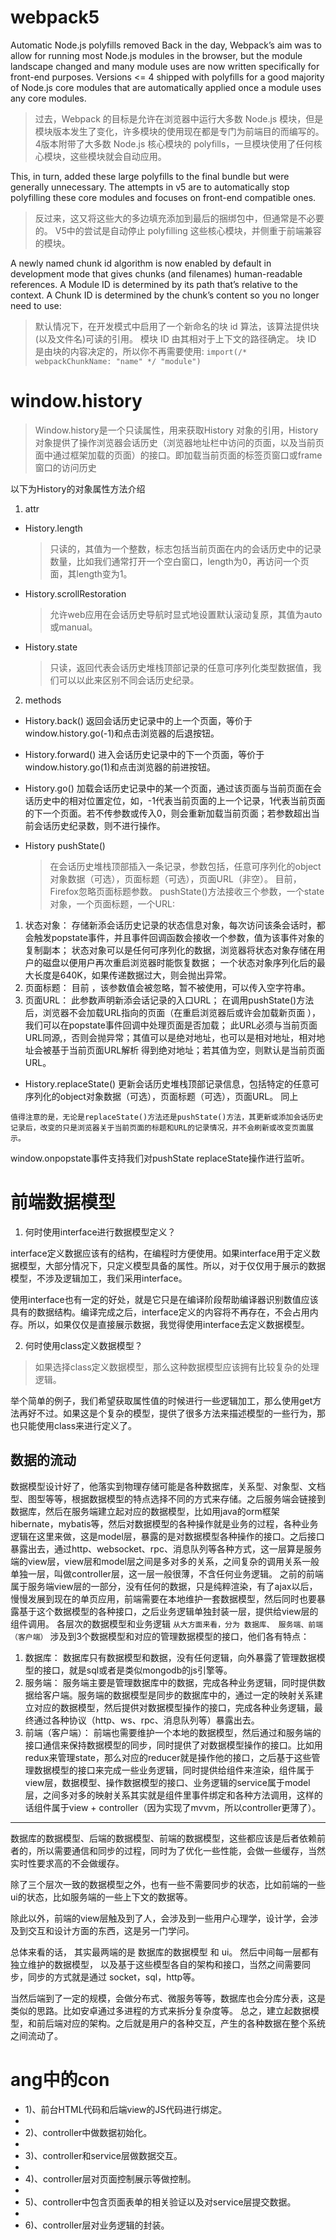 # webpack5
Automatic Node.js polyfills removed
Back in the day, Webpack’s aim was to allow for running most Node.js modules in the browser, but the module landscape changed and many module uses are now written specifically for front-end purposes. Versions <= 4 shipped with polyfills for a good majority of Node.js core modules that are automatically applied once a module uses any core modules.

>过去，Webpack 的目标是允许在浏览器中运行大多数 Node.js 模块，但是模块版本发生了变化，许多模块的使用现在都是专门为前端目的而编写的。 4版本附带了大多数 Node.js 核心模块的 polyfills，一旦模块使用了任何核心模块，这些模块就会自动应用。

This, in turn, added these large polyfills to the final bundle but were generally unnecessary. The attempts in v5 are to automatically stop polyfilling these core modules and focuses on front-end compatible ones.

>反过来，这又将这些大的多边填充添加到最后的捆绑包中，但通常是不必要的。 V5中的尝试是自动停止 polyfilling 这些核心模块，并侧重于前端兼容的模块。

A newly named chunk id algorithm is now enabled by default in development mode that gives chunks (and filenames) human-readable references. A Module ID is determined by its path that’s relative to the context. A Chunk ID is determined by the chunk’s content so you no longer need to use:

>默认情况下，在开发模式中启用了一个新命名的块 id 算法，该算法提供块(以及文件名)可读的引用。 模块 ID 由其相对于上下文的路径确定。 块 ID 是由块的内容决定的，所以你不再需要使用:
`import(/* webpackChunkName: "name" */ "module")`

# window.history
>Window.history是一个只读属性，用来获取History 对象的引用，History 对象提供了操作浏览器会话历史（浏览器地址栏中访问的页面，以及当前页面中通过框架加载的页面）的接口。即加载当前页面的标签页窗口或frame窗口的访问历史

以下为History的对象属性方法介绍

1. attr
- History.length
  >只读的，其值为一个整数，标志包括当前页面在内的会话历史中的记录数量，比如我们通常打开一个空白窗口，length为0，再访问一个页面，其length变为1。

- History.scrollRestoration
  >允许web应用在会话历史导航时显式地设置默认滚动复原，其值为auto或manual。

- History.state
  >只读，返回代表会话历史堆栈顶部记录的任意可序列化类型数据值，我们可以以此来区别不同会话历史纪录。
2. methods

- History.back()
  返回会话历史记录中的上一个页面，等价于window.history.go(-1)和点击浏览器的后退按钮。

- History.forward()
  进入会话历史记录中的下一个页面，等价于window.history.go(1)和点击浏览器的前进按钮。

- History.go()
  加载会话历史记录中的某一个页面，通过该页面与当前页面在会话历史中的相对位置定位，如，-1代表当前页面的上一个记录，1代表当前页面的下一个页面。若不传参数或传入0，则会重新加载当前页面；若参数超出当前会话历史纪录数，则不进行操作。

- History pushState()
   >在会话历史堆栈顶部插入一条记录，参数包括，任意可序列化的object对象数据（可选），页面标题（可选），页面URL（非空）。
  目前，Firefox忽略页面标题参数。
  pushState()方法接收三个参数，一个state对象，一个页面标题，一个URL:
1. 状态对象：
存储新添会话历史记录的状态信息对象，每次访问该条会话时，都会触发popstate事件，并且事件回调函数会接收一个参数，值为该事件对象的复制副本；
状态对象可以是任何可序列化的数据，浏览器将状态对象存储在用户的磁盘以便用户再次重启浏览器时能恢复数据；
一个状态对象序列化后的最大长度是640K，如果传递数据过大，则会抛出异常。
2. 页面标题：
目前 ，该参数值会被忽略，暂不被使用，可以传入空字符串。
3. 页面URL：
此参数声明新添会话记录的入口URL；
在调用pushState()方法后，浏览器不会加载URL指向的页面（在重启浏览器后或许会加载新页面 ），我们可以在popstate事件回调中处理页面是否加载；
此URL必须与当前页面URL同源,，否则会抛异常；其值可以是绝对地址，也可以是相对地址，相对地址会被基于当前页面URL解析 得到绝对地址；若其值为空，则默认是当前页面URL。

- History.replaceState()
   更新会话历史堆栈顶部记录信息，包括特定的任意可序列化的object对象数据（可选），页面标题（可选），页面URL。 同上


`值得注意的是，无论是replaceState()方法还是pushState()方法，其更新或添加会话历史记录后，改变的只是浏览器关于当前页面的标题和URL的记录情况，并不会刷新或改变页面展示。`

window.onpopstate事件支持我们对pushState replaceState操作进行监听。


# 前端数据模型
1. 何时使用interface进行数据模型定义？

interface定义数据应该有的结构，在编程时方便使用。如果interface用于定义数据模型，大部分情况下，只定义模型具备的属性。所以，对于仅仅用于展示的数据模型，不涉及逻辑加工，我们采用interface。

使用interface也有一定的好处，就是它只是在编译阶段帮助编译器识别数值应该具有的数据结构。编译完成之后，interface定义的内容将不再存在，不会占用内存。所以，如果仅仅是直接展示数据，我觉得使用interface去定义数据模型。

2. 何时使用class定义数据模型？

>如果选择class定义数据模型，那么这种数据模型应该拥有比较复杂的处理逻辑。

举个简单的例子，我们希望获取属性值的时候进行一些逻辑加工，那么使用get方法再好不过。如果这是个复杂的模型，提供了很多方法来描述模型的一些行为，那也只能使用class来进行定义了。

## 数据的流动
数据模型设计好了，他落实到物理存储可能是各种数据库，关系型、对象型、文档型、图型等等，根据数据模型的特点选择不同的方式来存储。之后服务端会链接到数据库，然后在服务端建立起对应的数据模型，比如用java的orm框架hibernate，mybatis等，然后对数据模型的各种操作就是业务的过程，各种业务逻辑在这里来做，这是model层，暴露的是对数据模型各种操作的接口。之后接口暴露出去，通过http、websocket、rpc、消息队列等各种方式，这一层算是服务端的view层，view层和model层之间是多对多的关系，之间复杂的调用关系一般单独一层，叫做controller层，这一层一般很薄，不含任何业务逻辑。
之前的前端属于服务端view层的一部分，没有任何的数据，只是纯粹渲染，有了ajax以后，慢慢发展到现在的单页应用，前端需要在本地维护一套数据模型，然后同时也要暴露基于这个数据模型的各种接口，之后业务逻辑单独封装一层，提供给view层的组件调用。
各层次的数据模型和业务逻辑
`从大方面来看，分为 数据库、 服务端、前端（客户端）`
涉及到3个数据模型和对应的管理数据模型的接口，他们各有特点：
1. 数据库：
数据库只有数据模型和数据，没有任何逻辑，向外暴露了管理数据模型的接口，就是sql或者是类似mongodb的js引擎等。
2. 服务端：
服务端主要是管理数据库中的数据，完成各种业务逻辑，同时提供数据给客户端。服务端的数据模型是同步的数据库中的，通过一定的映射关系建立对应的数据模型，然后提供对数据模型操作的接口，完成各种业务逻辑，最终通过各种协议（http、ws、rpc、消息队列等）暴露出去。
3. 前端（客户端）：
前端也需要维护一个本地的数据模型，然后通过和服务端的接口通信来保持数据模型的同步，同时提供了对数据模型操作的接口。比如用redux来管理state，那么对应的reducer就是操作他的接口，之后基于这些管理数据模型的接口来完成一些业务逻辑，同时提供给组件来渲染，组件属于view层，数据模型、操作数据模型的接口、业务逻辑的service属于model层，之间多对多的映射关系其实就是组件里事件绑定和各种方法调用，这样的话组件属于view + controller（因为实现了mvvm，所以controller更薄了）。

<hr>

数据库的数据模型、后端的数据模型、前端的数据模型，这些都应该是后者依赖前者的，所以需要通信和同步的过程，同时为了优化一些性能，会做一些缓存，当然实时性要求高的不会做缓存。

除了三个层次一致的数据模型之外，也有一些不需要同步的状态，比如前端的一些ui的状态，比如服务端的一些上下文的数据等。


除此以外，前端的view层触及到了人，会涉及到一些用户心理学，设计学，会涉及到交互和设计方面的东西，这是另一门学问。


总体来看的话， 其实最两端的是 数据库的数据模型 和 ui。
然后中间每一层都有独立维护的数据模型， 以及基于这些模型各自的架构和接口，当然之间需要同步，同步的方式就是通过 socket，sql，http等。


当然后端到了一定的规模，会做分布式、微服务等等，数据库也会分库分表，这是类似的思路。比如安卓通过多进程的方式来拆分复杂度等。
总之，建立起数据模型，和前后端对应的架构。之后就是用户的各种交互，产生的各种数据在整个系统之间流动了。


# ang中的con
 - 1)、前台HTML代码和后端view的JS代码进行绑定。
 - 
 - 2)、controller中做数据初始化。
 - 
 - 3)、controller和service层做数据交互。
 - 
 - 4)、controller层对页面控制展示等做控制。
 - 
 - 5)、controller中包含页面表单的相关验证以及对service层提交数据。
 - 
 - 6)、controller层对业务逻辑的封装。
